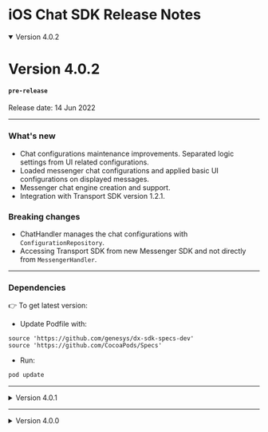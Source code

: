 
# iOS Chat SDK Release Notes


<details open markdown="block">
<summary> Version 4.0.2 </summary>

# Version 4.0.2
#### `pre-release`   
Release date:  14 Jun 2022
___

### What's new 

- Chat configurations maintenance improvements. Separated logic settings from UI related configurations.
- Loaded messenger chat configurations and applied basic UI configurations on displayed messages.
- Messenger chat engine creation and support.
- Integration with Transport SDK version 1.2.1.

### Breaking changes
- ChatHandler manages the chat configurations with `ConfigurationRepository`.
- Accessing Transport SDK from new Messenger SDK and not directly from `MessengerHandler`.

---

### Dependencies 

👉 To get latest version:

- Update Podfile with:

```
source 'https://github.com/genesys/dx-sdk-specs-dev'
source 'https://github.com/CocoaPods/Specs'
```

- Run:
  
```ruby
pod update 
```

</details>

---

</details>
<details close markdown="block">
<summary> Version 4.0.1 </summary>

# Version 4.0.1
#### `pre-release`
Release date: 20 Feb 2022

### What's new 
- Static links remove and pointing to public cocoapods spec.
- UI layer was moved into container.
- Integration with Transport SDK version 1.1.14.
- Error Handling Optimizations.

--- 

### Dependencies 

👉 To get latest version:

- Update Podfile with:

```
source 'https://github.com/genesys/dx-sdk-specs-dev'
source 'https://github.com/CocoaPods/Specs'
```

- Run:
  
```ruby
pod update 
```

</details>

---

<details close markdown="block">

<summary> Version 4.0.0 </summary>

# Version 4.0.0
#### `pre-release`
Release date: 18 Feb 2022

### What's new 
- Full bitcode support support.
- Initial chat creation. 

### Breaking Changes
- Modules namespacing and packages were renamed with `GenesysCloud` prefix.

---

### Dependencies 

👉 To get latest version:

- Update Podfile with:

```
source 'https://github.com/genesys/dx-sdk-specs-dev'
source 'https://github.com/CocoaPods/Specs'
```

- Run:
  
```ruby
pod update 
```

</details>
